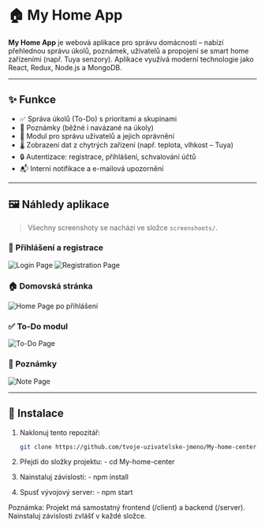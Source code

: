 # 🏠 My Home App

**My Home App** je webová aplikace pro správu domácnosti – nabízí přehlednou správu úkolů, poznámek, uživatelů a propojení se smart home zařízeními (např. Tuya senzory). Aplikace využívá moderní technologie jako React, Redux, Node.js a MongoDB.

---

## ✨ Funkce

- ✅ Správa úkolů (To-Do) s prioritami a skupinami
- 📝 Poznámky (běžné i navázané na úkoly)
- 👥 Modul pro správu uživatelů a jejich oprávnění
- 🌡️ Zobrazení dat z chytrých zařízení (např. teplota, vlhkost – Tuya)
- 🔒 Autentizace: registrace, přihlášení, schvalování účtů
- 📬 Interní notifikace a e-mailová upozornění

---

## 🖼️ Náhledy aplikace

> Všechny screenshoty se nachází ve složce `screenshoots/`.

### 🔐 Přihlášení a registrace
![Login Page](screenshoots/LoginPage.png)
![Registration Page](screenshoots/Registrationpage.png)

### 🏠 Domovská stránka
![Home Page po přihlášení](screenshoots/HomePage_po_prihlaseni.png)

### ✅ To-Do modul
![To-Do Page](screenshoots/TodoPage.png)

### 📝 Poznámky
![Note Page](screenshoots/NotePage.png)

---

## 🚀 Instalace

1. Naklonuj tento repozitář:
   ```bash
   git clone https://github.com/tvoje-uzivatelske-jmeno/My-home-center.git
   
2. Přejdi do složky projektu: - cd My-home-center

3. Nainstaluj závislosti: - npm install
   
4. Spusť vývojový server: - npm start
   
Poznámka: Projekt má samostatný frontend (/client) a backend (/server). Nainstaluj závislosti zvlášť v každé složce.

